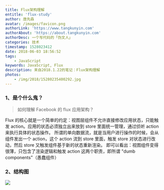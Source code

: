 ```yaml
---
title: Flux架构理解
entitle: 'flux-study'
author: 唐先森
avatar: /images/favicon.png
authorLink: 'https://www.tangkunyin.com'
authorAbout: 'https://about.tangkunyin.com'
authorDesc: 一个写代码的「伪文人」
categories: 技术
timestamp: 1528023412
date: 2018-06-03 18:56:52
tags:
    - JavaScript
keywords: JavaScript, Flux
description: 来自2018.1.22的笔记：Flux架构理解
photos:
    - /img/2018/15280235400292.jpg
---
```



### 1、是个什么鬼？

> 如何理解 Facebook 的 flux 应用架构？

Flux 的核心就是一个简单的约定：视图层组件不允许直接修改应用状态，只能触发 action。应用的状态必须独立出来放到 store 里面统一管理，通过侦听 action 来执行具体的状态操作。
所谓的单向数据流，就是当用户进行操作的时候，会从组件发出一个 action，这个 action 流到 store 里面，触发 store 对状态进行改动，然后 store 又触发组件基于新的状态重新渲染。
即可以看出：视图组件变得很薄，只包含了渲染逻辑和触发 action 这两个职责，即所谓 "dumb components"（愚蠢组件）

### 2、结构图

![](/img/2018/15280235400292.jpg)



